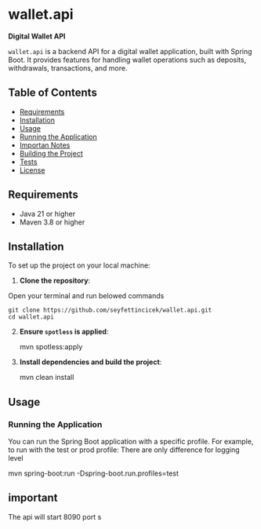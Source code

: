 # wallet.api
**Digital Wallet API**

`wallet.api` is a backend API for a digital wallet application, built with Spring Boot. It provides features for handling wallet operations such as deposits, withdrawals, transactions, and more.

## Table of Contents

- [Requirements](#requirements)
- [Installation](#installation)
- [Usage](#usage)
- [Running the Application](#running-the-application)
- [Importan Notes](#important)
- [Building the Project](#building-the-project)
- [Tests](#tests)
- [License](#license)

## Requirements

- Java 21 or higher
- Maven 3.8 or higher

## Installation

To set up the project on your local machine:

1. **Clone the repository**:

Open your terminal and run belowed commands
 

	git clone https://github.com/seyfettincicek/wallet.api.git
	cd wallet.api



2. **Ensure `spotless` is applied**:
    
    mvn spotless:apply
   

3. **Install dependencies and build the project**:
   
    mvn clean install
   

## Usage

### Running the Application

You can run the Spring Boot application with a specific profile. For example, to run with the test or prod profile: There are only difference for logging level

mvn spring-boot:run -Dspring-boot.run.profiles=test


## important

The api will start 8090 port s